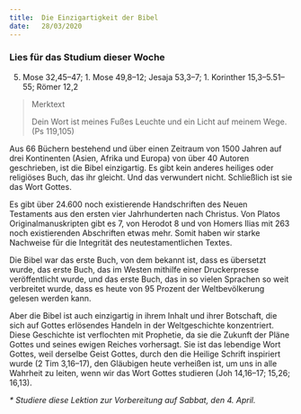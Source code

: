 ```yaml
---
title:  Die Einzigartigkeit der Bibel
date:   28/03/2020
---
```


### Lies für das Studium dieser Woche
5. Mose 32,45–47; 1. Mose 49,8–12; Jesaja 53,3–7; 1. Korinther 15,3–5.51–55; Römer 12,2

> <p>Merktext</p>
> Dein Wort ist meines Fußes Leuchte und ein Licht auf meinem Wege. (Ps 119,105)

Aus 66 Büchern bestehend und über einen Zeitraum von 1500 Jahren auf drei Kontinenten (Asien, Afrika und Europa) von über 40 Autoren geschrieben, ist die Bibel einzigartig. Es gibt kein anderes heiliges oder religiöses Buch, das ihr gleicht. Und das verwundert nicht. Schließlich ist sie das Wort Gottes.

Es gibt über 24.600 noch existierende Handschriften des Neuen Testaments aus den ersten vier Jahrhunderten nach Christus. Von Platos Originalmanuskripten gibt es 7, von Herodot 8 und von Homers Ilias mit 263 noch existierenden Abschriften etwas mehr. Somit haben wir starke Nachweise für die Integrität des neutestamentlichen Textes.

Die Bibel war das erste Buch, von dem bekannt ist, dass es übersetzt wurde, das erste Buch, das im Westen mithilfe einer Druckerpresse veröffentlicht wurde, und das erste Buch, das in so vielen Sprachen so weit verbreitet wurde, dass es heute von 95 Prozent der Weltbevölkerung gelesen werden kann.

Aber die Bibel ist auch einzigartig in ihrem Inhalt und ihrer Botschaft, die sich auf Gottes erlösendes Handeln in der Weltgeschichte konzentriert. Diese Geschichte ist verflochten mit Prophetie, da sie die Zukunft der Pläne Gottes und seines ewigen Reiches vorhersagt. Sie ist das lebendige Wort Gottes, weil derselbe Geist Gottes, durch den die Heilige Schrift inspiriert wurde (2 Tim 3,16–17), den Gläubigen heute verheißen ist, um uns in alle Wahrheit zu leiten, wenn wir das Wort Gottes studieren (Joh 14,16–17; 15,26; 16,13).

_* Studiere diese Lektion zur Vorbereitung auf Sabbat, den 4. April._